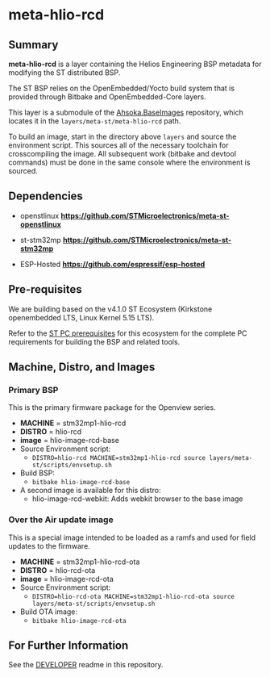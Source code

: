 # meta-hlio-rcd

## Summary

**meta-hlio-rcd** is a layer containing the Helios Engineering BSP metadata for modifying the ST distributed BSP.

The ST BSP relies on the OpenEmbedded/Yocto build system that is provided through
Bitbake and OpenEmbedded-Core layers.

This layer is a submodule of the [Ahsoka.BaseImages](https://enovation.visualstudio.com/Engineering/_git/Ahsoka.BaseImages) repository, which locates it in the `layers/meta-st/meta-hlio-rcd` path.

To build an image, start in the directory above `layers` and source the environment script. This sources all of the necessary toolchain for crosscompiling the image. All subsequent work (bitbake and devtool commands) must be done in the same console where the environment is sourced.

## Dependencies

* openstlinux **https://github.com/STMicroelectronics/meta-st-openstlinux**

* st-stm32mp **https://github.com/STMicroelectronics/meta-st-stm32mp**

* ESP-Hosted **https://github.com/espressif/esp-hosted**

## Pre-requisites
We are building based on the v4.1.0 ST Ecosystem (Kirkstone openembedded LTS, Linux Kernel 5.15 LTS).

Refer to the [ST PC prerequisites](https://wiki.st.com/stm32mpu-ecosystem-v4/wiki/PC_prerequisites) for this ecosystem for the complete PC requirements for building the BSP and related tools.

## Machine, Distro, and Images
### Primary BSP
This is the primary firmware package for the Openview series.
- __MACHINE__ = stm32mp1-hlio-rcd
- __DISTRO__ = hlio-rcd
- __image__ = hlio-image-rcd-base
- Source Environment script:
  - `DISTRO=hlio-rcd MACHINE=stm32mp1-hlio-rcd source layers/meta-st/scripts/envsetup.sh`
- Build BSP:
  - `bitbake hlio-image-rcd-base`
- A second image is available for this distro:
  - hlio-image-rcd-webkit: Adds webkit browser to the base image
### Over the Air update image
This is a special image intended to be loaded as a ramfs and used for field updates to the firmware.
- __MACHINE__ = stm32mp1-hlio-rcd-ota
- __DISTRO__ = hlio-rcd-ota
- __image__ = hlio-image-rcd-ota
- Source Environment script:
  - `DISTRO=hlio-rcd-ota MACHINE=stm32mp1-hlio-rcd-ota source layers/meta-st/scripts/envsetup.sh`
- Build OTA image:
  - `bitbake hlio-image-rcd-ota`

## For Further Information
See the [DEVELOPER](./DEVELOPER.md) readme in this repository.
